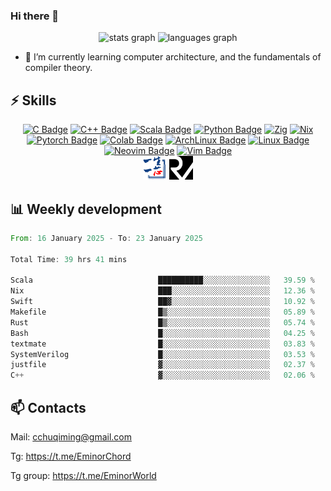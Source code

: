 ### Hi there 👋
<div align="center">
  <img src="https://github-readme-stats.vercel.app/api?username=Emin017&theme=calm&hide_title=false&hide_rank=false&show_icons=true&include_all_commits=true&count_private=true&disable_animations=false&locale=en&hide_border=false&" height="150" alt="stats graph"/>
  <img src="https://github-readme-stats.vercel.app/api/top-langs?username=Emin017&theme=calm&locale=en&hide_title=false&layout=compact&card_width=320&langs_count=8&hide_border=false&hide=html" height="150" alt="languages graph"/>
</div>

- 🌱 I’m currently learning computer architecture, and the fundamentals of compiler theory.
## ⚡ Skills
<div align="center">

[![C Badge](https://img.shields.io/badge/C-00599C?style=flat-square&logo=c&logoColor=white)]()
[![C++ Badge](https://img.shields.io/badge/C%2B%2B-00599C?style=flat-square&logo=c%2B%2B&logoColor=white)]()
[![Scala Badge](https://img.shields.io/badge/Scala-DC322F?style=flat-square&logo=scala&logoColor=white)]()
[![Python Badge](https://img.shields.io/badge/-Python-3776AB?style=flat-square&logo=Python&logoColor=white)]()
[![Zig](https://img.shields.io/badge/Zig-%23F7A41D.svg?style=flat-square&logo=zig&logoColor=white)]()
[![Nix](https://img.shields.io/badge/NIX-5277C3.svg?style=flat-square&logo=NixOS&logoColor=white)]()
[![Pytorch Badge](https://img.shields.io/badge/-Pytorch-EE4C2C?style=flat-square&logo=PyTorch&logoColor=white)]()
[![Colab Badge](https://img.shields.io/badge/Colab-F9AB00?style=flat-square&logo=googlecolab&color=525252)]()
[![ArchLinux Badge](https://img.shields.io/badge/Arch_Linux-1793D1?style=flat-square&logo=arch-linux&logoColor=white)]()
[![Linux Badge](https://img.shields.io/badge/-Linux-FCC624?style=flat-square&logo=Linux&logoColor=white)]()
[![Neovim Badge](https://img.shields.io/badge/NeoVim-%2357A143.svg?&style=flat-square&logo=neovim&logoColor=white)]()
[![Vim Badge](https://img.shields.io/badge/VIM-%2311AB00.svg?&style=flat-square&logo=vim&logoColor=white)]()
<br>
 <img src="ysyx.png" width = "38" height = "38" alt="YSYX Badge"/>
 <img src="risc-v.svg" width = "38" height = "38" alt="RISCV"/>

</div>

## 📊 Weekly development
<!--START_SECTION:waka-->

```rust
From: 16 January 2025 - To: 23 January 2025

Total Time: 39 hrs 41 mins

Scala                            ██████████░░░░░░░░░░░░░░░   39.59 %
Nix                              ███░░░░░░░░░░░░░░░░░░░░░░   12.36 %
Swift                            ██▓░░░░░░░░░░░░░░░░░░░░░░   10.92 %
Makefile                         █▒░░░░░░░░░░░░░░░░░░░░░░░   05.89 %
Rust                             █▒░░░░░░░░░░░░░░░░░░░░░░░   05.74 %
Bash                             █░░░░░░░░░░░░░░░░░░░░░░░░   04.25 %
textmate                         █░░░░░░░░░░░░░░░░░░░░░░░░   03.83 %
SystemVerilog                    █░░░░░░░░░░░░░░░░░░░░░░░░   03.53 %
justfile                         ▓░░░░░░░░░░░░░░░░░░░░░░░░   02.37 %
C++                              ▓░░░░░░░░░░░░░░░░░░░░░░░░   02.06 %
```

<!--END_SECTION:waka-->

## 📫 Contacts
Mail: cchuqiming@gmail.com

Tg: https://t.me/EminorChord

Tg group: https://t.me/EminorWorld
